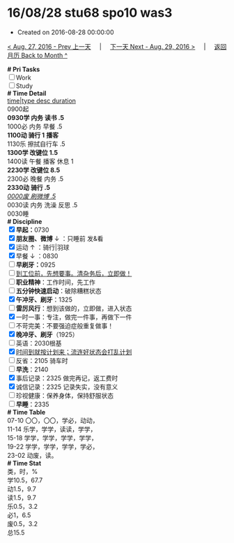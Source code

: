 # 16/08/28 stu68 spo10 was3

- Created on 2016-08-28 00:00:00

[< Aug. 27, 2016 - Prev 上一天](_archived/lifelogs/2016/08/d27.md) &nbsp; &nbsp; | &nbsp; &nbsp; [下一天 Next - Aug. 29, 2016 >](_archived/lifelogs/2016/08/d29.md) &nbsp; &nbsp; |  &nbsp; &nbsp; [返回月历 Back to Month ^](_archived/lifelogs/2016/08/index.md)
<br/><div><b># Pri Tasks</b></div><div><input type="checkbox"/>Work</div><div><input type="checkbox"/>Study</div><div><b># Time Detail</b></div><div><u>time|type desc duration</u></div><div>0900起</div><div><b>0930学 内务 读书 .5</b></div><div>1000必 内务 早餐 .5</div><div><b>1100动 骑行 1</b> <b>播客</b></div><div>1130乐 擦拭自行车 .5</div><div><b>1300学 改键位 1.5</b></div><div>1400读 午餐 播客 休息 1</div><div><b>2230学 改键位 8.5</b></div><div>2300必 晚餐 内务 .5</div><div><b>2330动 骑行 .5</b></div><div><u><i>0000废 刷微博 .5</i></u></div><div>0030读 内务 洗澡 反思 .5</div><div>0030睡</div><div><b># Discipline</b></div><div><b><input checked="true" type="checkbox"/></b><b>早起：</b>0730</div><div><b><input checked="true" type="checkbox"/></b><b>朋友圈、微博</b> ↓ ：只睡前 发&amp;看</div><div><input checked="true" type="checkbox"/>运动 ↑ ：骑行|羽球</div><div><input checked="true" type="checkbox"/>早餐 ↓ ：0830</div><div><b><input type="checkbox"/></b><b>早刷牙：</b>0925</div><div><input type="checkbox"/><u>到工位前，先想要事。清杂务后，立即做！</u></div><div><input type="checkbox"/><b>职业精神</b>：工作时间，先工作</div><div><input type="checkbox"/><b>五分钟快速启动</b>：破除糟糕状态</div><div><input checked="true" type="checkbox"/><b>午冲牙、刷牙</b>：1325</div><div><input type="checkbox"/><b>雷厉风行</b>：想到该做的，立即做，进入状态</div><div><input checked="true" type="checkbox"/>一时一事：专注，做完一件事，再做下一件</div><div><input type="checkbox"/>不苛完美：不要强迫症般重复做事！</div><div><b><input checked="true" type="checkbox"/></b><b>晚冲牙、刷牙</b>（1925）</div><div><input type="checkbox"/>英语：2030根基</div><div><u><input checked="true" type="checkbox"/></u><u>时间到就按计划来；流连好状态会打乱计划</u></div><div><input type="checkbox"/>反省：2105 骑车时</div><div><input type="checkbox"/><b>早洗</b>：2140</div><div><input checked="true" type="checkbox"/>事后记录：2325 做完再记，返工费时</div><div><input checked="true" type="checkbox"/>诚信记录：2325 记录失实，没有意义</div><div><input type="checkbox"/>珍视健康：保养身体，保持舒服状态</div><div><input type="checkbox"/><b>早睡</b>：2335</div><div><b># Time Table</b></div><div>07-10 〇〇，〇〇，学必，动动，</div><div>11-14 乐学，学学，读读，学学，</div><div>15-18 学学，学学，学学，学学，</div><div>19-22 学学，学学，学学，学必，</div><div>23-02 动废，读。</div><div><b># Time Stat</b></div><div>类，时，%</div><div>学10.5，67.7</div><div>动1.5，9.7</div><div>读1.5，9.7</div><div>乐0.5，3.2</div><div>必1，6.5</div><div>废0.5，3.2</div><div>总15.5</div>
